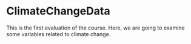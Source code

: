 # ClimateChangeData
This is the first evaluation of the course. Here, we are going to examine some variables related to climate change.


